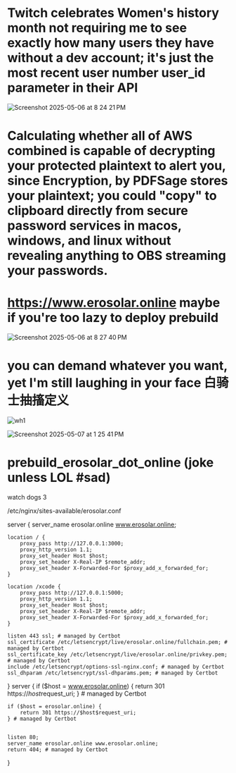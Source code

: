 # Twitch celebrates Women's history month not requiring me to see exactly how many users they have without a dev account; it's just the most recent user number user_id parameter in their API

![Screenshot 2025-05-06 at 8 24 21 PM](https://github.com/user-attachments/assets/17975d33-bfdc-4de4-b562-51ca35e6df2b)

# Calculating whether all of AWS combined is capable of decrypting your protected plaintext to alert you, since Encryption, by PDFSage stores your plaintext; you could "copy" to clipboard directly from secure password services in macos, windows, and linux without revealing anything to OBS streaming your passwords.

# https://www.erosolar.online maybe if you're too lazy to deploy prebuild

![Screenshot 2025-05-06 at 8 27 40 PM](https://github.com/user-attachments/assets/9412f907-05aa-4166-829a-6c79057168b7)

# you can demand whatever you want, yet I'm still laughing in your face 白骑士抽搐定义

![wh1](https://github.com/user-attachments/assets/9c83cdd4-e603-4329-8f7d-a41a9185ddc0)


![Screenshot 2025-05-07 at 1 25 41 PM](https://github.com/user-attachments/assets/104b02dc-b858-4f19-a9a2-7f6e75fbebe5)


# prebuild_erosolar_dot_online (joke unless LOL #sad) 

watch dogs 3

/etc/nginx/sites-available/erosolar.conf


server {
    server_name erosolar.online www.erosolar.online;

    location / {
        proxy_pass http://127.0.0.1:3000;
        proxy_http_version 1.1;
        proxy_set_header Host $host;
        proxy_set_header X-Real-IP $remote_addr;
        proxy_set_header X-Forwarded-For $proxy_add_x_forwarded_for;
    }

    location /xcode {
        proxy_pass http://127.0.0.1:5000;
        proxy_http_version 1.1;
        proxy_set_header Host $host;
        proxy_set_header X-Real-IP $remote_addr;
        proxy_set_header X-Forwarded-For $proxy_add_x_forwarded_for;
    }

    listen 443 ssl; # managed by Certbot
    ssl_certificate /etc/letsencrypt/live/erosolar.online/fullchain.pem; # managed by Certbot
    ssl_certificate_key /etc/letsencrypt/live/erosolar.online/privkey.pem; # managed by Certbot
    include /etc/letsencrypt/options-ssl-nginx.conf; # managed by Certbot
    ssl_dhparam /etc/letsencrypt/ssl-dhparams.pem; # managed by Certbot


}
server {
    if ($host = www.erosolar.online) {
        return 301 https://$host$request_uri;
    } # managed by Certbot


    if ($host = erosolar.online) {
        return 301 https://$host$request_uri;
    } # managed by Certbot


    listen 80;
    server_name erosolar.online www.erosolar.online;
    return 404; # managed by Certbot




}




